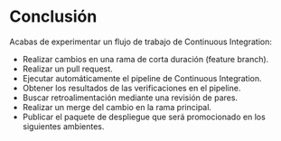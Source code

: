 # Conclusión

Acabas de experimentar un flujo de trabajo de Continuous Integration:

* Realizar cambios en una rama de corta duración (feature branch).
* Realizar un pull request.
* Ejecutar automáticamente el pipeline de Continuous Integration.
* Obtener los resultados de las verificaciones en el pipeline.
* Buscar retroalimentación mediante una revisión de pares.
* Realizar un merge del cambio en la rama principal.
* Publicar el paquete de despliegue que será promocionado en los siguientes ambientes.